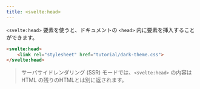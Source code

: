 ```yaml
---
title: <svelte:head>
---
```


`<svelte:head>` 要素を使うと、ドキュメントの `<head>` 内に要素を挿入することができます。

```html
<svelte:head>
	<link rel="stylesheet" href="tutorial/dark-theme.css">
</svelte:head>
```

> サーバサイドレンダリング (SSR) モードでは、`<svelte:head>` の内容は HTML の残りのHTMLとは別に返されます。
